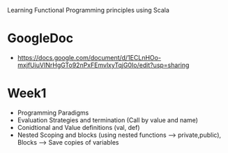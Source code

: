 Learning Functional Programming principles using Scala
# GoogleDoc
 - https://docs.google.com/document/d/1ECLnHOo-mxjfUiuVINrHgGTo92nPxFEmvlxyTqjG0Io/edit?usp=sharing
# Week1
  - Programming Paradigms
  - Evaluation Strategies and termination (Call by value and name)
  - Conidtional and Value definitions (val, def)
  - Nested Scoping and blocks (using nested functions --> private,public), Blocks --> Save copies of variables
